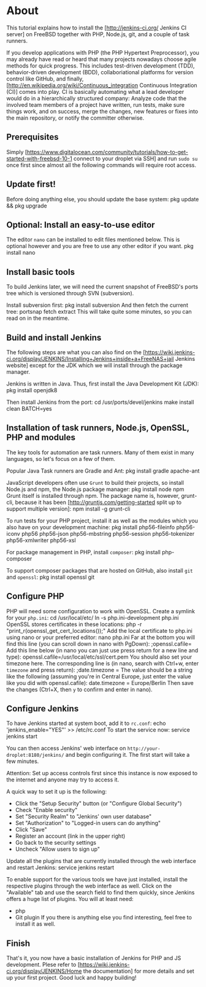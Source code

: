 # About
This tutorial explains how to install the [http://jenkins-ci.org/ Jenkins CI server] on FreeBSD together with PHP, Node.js, git, and a couple of task runners.

If you develop applications with PHP (the PHP Hypertext Preprocessor), you may already have read or heard that many projects nowadays choose agile methods for quick progress. This includes test-driven development (TDD), behavior-driven development (BDD), collaboriational platforms for version control like GitHub, and finally, [http://en.wikipedia.org/wiki/Continuous_integration Continuous Integration (CI)] comes into play. CI is basically automating what a lead developer would do in a hierarchically structured company: Analyze code that the involved team members of a project have written, run tests, make sure things work, and on success, merge the changes, new features or fixes into the main repository, or notify the committer otherwise.

## Prerequisites
Simply [https://www.digitalocean.com/community/tutorials/how-to-get-started-with-freebsd-10-1 connect to your droplet via SSH] and run `sudo su` once first since almost all the following commands will require root access.

## Update first!
Before doing anything else, you should update the base system:
    pkg update && pkg upgrade

## Optional: Install an easy-to-use editor
The editor `nano` can be installed to edit files mentioned below. This is optional however and you are free to use any other editor if you want.
    pkg install nano

## Install basic tools
To build Jenkins later, we will need the current snapshot of FreeBSD's ports tree which is versioned through SVN (subversion).

Install subversion first:
    pkg install subversion
And then fetch the current tree:
    portsnap fetch extract
This will take quite some minutes, so you can read on in the meantime.

## Build and install Jenkins
The following steps are what you can also find on the [https://wiki.jenkins-ci.org/display/JENKINS/Installing+Jenkins+inside+a+FreeNAS+jail Jenkins website] except for the JDK which we will install through the package manager.

Jenkins is written in Java. Thus, first install the Java Development Kit (JDK):
    pkg install openjdk8

Then install Jenkins from the port:
    cd /usr/ports/devel/jenkins
    make install clean BATCH=yes

## Installation of task runners, Node.js, OpenSSL, PHP and modules
The key tools for automation are task runners. Many of them exist in many languages, so let's focus on a few of them.

Popular Java Task runners are Gradle and Ant:
    pkg install gradle apache-ant

JavaScript developers often use `Grunt` to build their projects, so install Node.js and npm, the Node.js package manager:
    pkg install node npm
Grunt itself is installed through npm. The package name is, however, grunt-cli, because it has been [http://gruntjs.com/getting-started split up to support multiple version]:
    npm install -g grunt-cli

To run tests for your PHP project, install it as well as the modules which you also have on your development machine:
    pkg install php56-fileinfo php56-iconv php56 php56-json php56-mbstring php56-session php56-tokenizer php56-xmlwriter php56-xsl

For package management in PHP, install `composer`:
    pkg install php-composer

To support composer packages that are hosted on GitHub, also install `git` and `openssl`:
    pkg install openssl git

## Configure PHP
PHP will need some configuration to work with OpenSSL. Create a symlink for your `php.ini`:
    cd /usr/local/etc/
    ln -s php.ini-development php.ini
OpenSSL stores certificates in these locations:
    php -r "print_r(openssl_get_cert_locations());"
Add the local certificate to php.ini using nano or your preferred editor:
    nano php.ini
Far at the bottom you will find this line (you can scroll down in nano with PgDown):
    ;openssl.cafile=
Add this line below (in nano you can just use press return for a new line and type):
    openssl.cafile=/usr/local/etc/ssl/cert.pem
You should also set your timezone here. The corresponding line is (in nano, search with Ctrl+w, enter `timezone` and press return):
    ;date.timezone =
The value should be a string like the following (assuming you're in Central Europe, just enter the value like you did with openssl.cafile):
    date.timezone = Europe/Berlin
Then save the changes (Ctrl+X, then `y` to confirm and enter in nano).

## Configure Jenkins
To have Jenkins started at system boot, add it to `rc.conf`:
    echo 'jenkins_enable="YES"' >> /etc/rc.conf
To start the service now:
    service jenkins start

You can then access Jenkins' web interface on `http://your-droplet:8180/jenkins/` and begin configuring it. The first start will take a few minutes.

Attention: Set up access controls first since this instance is now exposed to the internet and anyone may try to access it.

A quick way to set it up is the following:
- Click the "Setup Security" button (or "Configure Global Security")
- Check "Enable security"
- Set "Security Realm" to "Jenkins' own user database"
- Set "Authorization" to "Logged-in users can do anything"
- Click "Save"
- Register an account (link in the upper right)
- Go back to the security settings
- Uncheck "Allow users to sign up"

Update all the plugins that are currently installed through the web interface and restart Jenkins:
    service jenkins restart

To enable support for the various tools we have just installed, install the respective plugins through the web interface as well. Click on the "Available" tab and use the search field to find them quickly, since Jenkins offers a huge list of plugins. You will at least need:
- php
- Git plugin
If you there is anything else you find interesting, feel free to install it as well.

## Finish
That's it, you now have a basic installation of Jenkins for PHP and JS development. Plese refer to [https://wiki.jenkins-ci.org/display/JENKINS/Home the documentation] for more details and set up your first project. Good luck and happy building!
